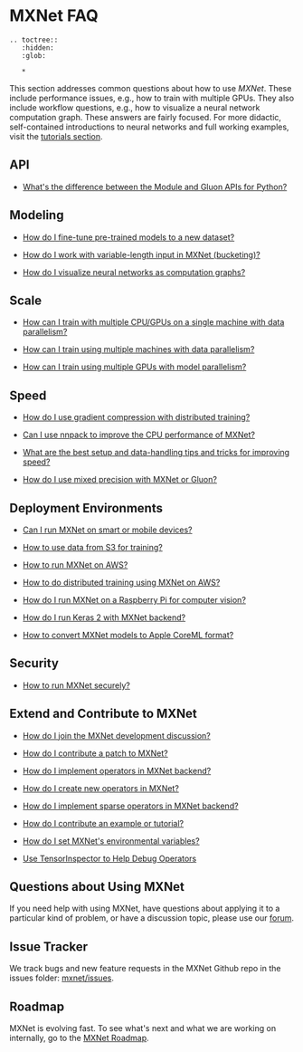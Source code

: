 <!--- Licensed to the Apache Software Foundation (ASF) under one -->
<!--- or more contributor license agreements.  See the NOTICE file -->
<!--- distributed with this work for additional information -->
<!--- regarding copyright ownership.  The ASF licenses this file -->
<!--- to you under the Apache License, Version 2.0 (the -->
<!--- "License"); you may not use this file except in compliance -->
<!--- with the License.  You may obtain a copy of the License at -->

<!---   http://www.apache.org/licenses/LICENSE-2.0 -->

<!--- Unless required by applicable law or agreed to in writing, -->
<!--- software distributed under the License is distributed on an -->
<!--- "AS IS" BASIS, WITHOUT WARRANTIES OR CONDITIONS OF ANY -->
<!--- KIND, either express or implied.  See the License for the -->
<!--- specific language governing permissions and limitations -->
<!--- under the License. -->

# MXNet FAQ

```eval_rst
.. toctree::
   :hidden:
   :glob:

   *
```

This section addresses common questions about how to use _MXNet_. These include performance issues, e.g., how to train with multiple GPUs.
They also include workflow questions, e.g., how to visualize a neural network computation graph.
These answers are fairly focused. For more didactic, self-contained introductions to neural networks
and full working examples, visit the [tutorials section](../tutorials/index.md).

## API

* [What's the difference between the Module and Gluon APIs for Python?](../api/python/index.html)

## Modeling
* [How do I fine-tune pre-trained models to a new dataset?](finetune.html)

* [How do I work with variable-length input in MXNet (bucketing)?](bucketing.html)

* [How do I visualize neural networks as computation graphs?](visualize_graph.html)


## Scale
* [How can I train with multiple CPU/GPUs on a single machine with data parallelism?](multi_devices.html)

* [How can I train using multiple machines with data parallelism?](distributed_training.html)

* [How can I train using multiple GPUs with model parallelism?](model_parallel_lstm.html)


## Speed
* [How do I use gradient compression with distributed training?](gradient_compression.html)

* [Can I use nnpack to improve the CPU performance of MXNet?](nnpack.html)

* [What are the best setup and data-handling tips and tricks for improving speed?](perf.html)

* [How do I use mixed precision with MXNet or Gluon?](float16.html)

## Deployment Environments
* [Can I run MXNet on smart or mobile devices?](smart_device.html)

* [How to use data from S3 for training?](s3_integration.md)

* [How to run MXNet on AWS?](https://docs.aws.amazon.com/mxnet/latest/dg/whatis.html)

* [How to do distributed training using MXNet on AWS?](http://docs.aws.amazon.com/mxnet/latest/dg/mxnet-on-ec2-cluster.html)

* [How do I run MXNet on a Raspberry Pi for computer vision?](../tutorials/embedded/wine_detector.html)

* [How do I run Keras 2 with MXNet backend?](https://github.com/awslabs/keras-apache-mxnet/blob/master/docs/mxnet_backend/installation.md)

* [How to convert MXNet models to Apple CoreML format?](https://github.com/apache/incubator-mxnet/tree/master/tools/coreml)

## Security
* [How to run MXNet securely?](security.html)

## Extend and Contribute to MXNet

* [How do I join the MXNet development discussion?](../community/mxnet_channels.html)

* [How do I contribute a patch to MXNet?](../community/contribute.html)

* [How do I implement operators in MXNet backend?](add_op_in_backend.html)

* [How do I create new operators in MXNet?](new_op.html)

* [How do I implement sparse operators in MXNet backend?](https://cwiki.apache.org/confluence/display/MXNET/A+Guide+to+Implementing+Sparse+Operators+in+MXNet+Backend)

* [How do I contribute an example or tutorial?](https://github.com/apache/incubator-mxnet/tree/master/example#contributing)

* [How do I set MXNet's environmental variables?](env_var.html)
* [Use TensorInspector to Help Debug Operators](tensor_inspector_tutorial.md)

## Questions about Using MXNet
If you need help with using MXNet, have questions about applying it to a particular kind of problem, or have a discussion topic, please use our [forum](https://discuss.mxnet.io).

## Issue Tracker
We track bugs and new feature requests in the MXNet Github repo in the issues folder: [mxnet/issues](https://github.com/apache/incubator-mxnet/issues).

## Roadmap
MXNet is evolving fast. To see what's next and what we are working on internally, go to the [MXNet Roadmap](https://cwiki.apache.org/confluence/display/MXNET/Roadmap).
